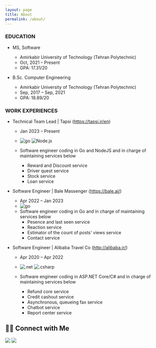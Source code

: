 ```yaml
---
layout: page
title: About
permalink: /about/
---
```


### EDUCATION

- MS, Software
  - Amirkabir University of Technology (Tehran Polytechnic)
  - Oct, 2021 – Present
  - GPA: 17.31/20

- B.Sc. Computer Engineering
  - Amirkabir University of Technology (Tehran Polytechnic)
  - Sep, 2017 – Sep, 2021
  - GPA: 18.89/20

### WORK EXPERIENCES

- Technical Team Lead | Tapsi (https://tapsi.ir/en)
  - Jan 2023 – Present
  - ![go](https://img.shields.io/badge/-Go-05122A?style=flat&logo=go) ![Node.js](https://img.shields.io/badge/-Node.js-05122A?style=flat&logo=node.js)

  - Software engineer coding in Go and NodeJS and in charge of maintaining services below
      - Reward and Discount service
      - Driver quest service
      - Stock service
      - Loan service
      

- Software Engineer | Bale Massenger (https://bale.ai/)
  - Apr 2022 – Jan 2023
  - ![go](https://img.shields.io/badge/-Go-05122A?style=flat&logo=go) 
  - Software engineer coding in Go and in charge of maintaining services below
      - Pesence and last seen service
      - Reaction service
      - Estimator of the count of posts' views service
      - Contact service

- Software Engineer | Alibaba Travel Co (http://alibaba.ir/)
  - Apr 2020 – Apr 2022
  - ![.net](https://img.shields.io/badge/-ASP%20.NET%20Core-05122A?style=flat&logo=dotnet) ![.csharp](https://img.shields.io/badge/-c%23-05122A?style=flat&logo=csharp) 

  - Software engineer coding in ASP.NET Core/C# and in charge of maintaining services below
      - Refund core service
      - Credit cashout service
      - Asynchronous, queueing fax service
      - Chatbot service
      - Report center service

## 🤝🏻 Connect with Me
<p align="left">
  <a href="https://www.linkedin.com/in/keshavarz13/"><img src="https://img.shields.io/badge/-MohammadAli%20Keshavarz-0077B5?style=flat&logo=Linkedin&logoColor=white"/></a>
  <a href="mailto:keshavarz.ma13@gmail.com"><img src="https://img.shields.io/badge/-keshavarz.ma13@gmail.com-D14836?style=flat&logo=Gmail&logoColor=white"/></a>
</p>
